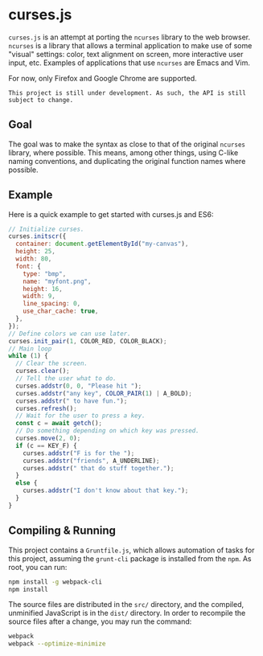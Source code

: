 # curses.js

`curses.js` is an attempt at porting the `ncurses` library to the web browser.
`ncurses` is a library that allows a terminal application to make use of some
"visual" settings: color, text alignment on screen, more interactive user input,
etc. Examples of applications that use `ncurses` are Emacs and Vim.

For now, only Firefox and Google Chrome are supported.

```
This project is still under development. As such, the API is still subject to change.
```

## Goal

The goal was to make the syntax as close to that of the original `ncurses`
library, where possible. This means, among other things, using C-like naming
conventions, and duplicating the original function names where possible.

## Example

Here is a quick example to get started with curses.js and ES6:

```javascript
// Initialize curses.
curses.initscr({
  container: document.getElementById("my-canvas"),
  height: 25,
  width: 80,
  font: {
    type: "bmp",
    name: "myfont.png",
    height: 16,
    width: 9,
    line_spacing: 0,
    use_char_cache: true,
  },
});
// Define colors we can use later.
curses.init_pair(1, COLOR_RED, COLOR_BLACK);
// Main loop
while (1) {
  // Clear the screen.
  curses.clear();
  // Tell the user what to do.
  curses.addstr(0, 0, "Please hit ");
  curses.addstr("any key", COLOR_PAIR(1) | A_BOLD);
  curses.addstr(" to have fun.");
  curses.refresh();
  // Wait for the user to press a key.
  const c = await getch();
  // Do something depending on which key was pressed.
  curses.move(2, 0);
  if (c == KEY_F) {
    curses.addstr("F is for the ");
    curses.addstr("friends", A_UNDERLINE);
    curses.addstr(" that do stuff together.");
  }
  else {
    curses.addstr("I don't know about that key.");
  }
}
```

## Compiling & Running

This project contains a `Gruntfile.js`, which allows automation of tasks for
this project, assuming the `grunt-cli` package is installed from the `npm`. As
root, you can run:

```bash
npm install -g webpack-cli
npm install
```

The source files are distributed in the `src/` directory, and the compiled,
unminified JavaScript is in the `dist/` directory. In order to recompile the
source files after a change, you may run the command:

```bash
webpack
webpack --optimize-minimize
```
